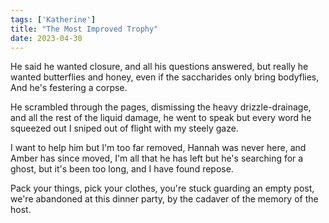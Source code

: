 ```yaml
---
tags: ['Katherine']
title: "The Most Improved Trophy"
date: 2023-04-30
---
```


He said he wanted closure,
and all his questions answered,
but really he wanted butterflies and honey,
even if the saccharides only bring bodyflies,
And he's festering a corpse.

He scrambled through the pages,
dismissing the heavy drizzle-drainage,
and all the rest of the liquid damage,
he went to speak but every word he squeezed out
I sniped out of flight with my steely gaze.

I want to help him but I'm too far removed,
Hannah was never here, and Amber has since moved,
I'm all that he has left but he's searching for a ghost,
but it's been too long, and I have found repose.

Pack your things, pick your clothes,
you're stuck guarding an empty post,
we're abandoned at this dinner party,
by the cadaver of the memory of the host.
